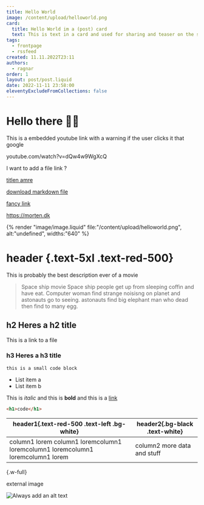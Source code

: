 ```yaml
---
title: Hello World
image: /content/upload/helloworld.png
card:
  title: Hello World im a (post) card
  text: This is text in a card and used for sharing and teaser on the site
tags:
  - frontpage
  - rssfeed
created: 11.11.2022T23:11
authors:
  - ragnar
order: 1
layout: post/post.liquid
date: 2022-11-11 23:58:00
eleventyExcludeFromCollections: false
---
```

# Hello there 🕺🏻

This is a embedded youtube link with a warning if the user clicks it that google

youtube.com/watch?v=dQw4w9WgXcQ

I want to add a file link ?

[titlen amre](helloworld.md)

[download markdown file](helloworld.md)

[fancy link](https://morten.dk)

<https://morten.dk>

[](https://morten.dk)

{% render "image/image.liquid" file:"/content/upload/helloworld.png", alt:"undefined", widths:"640" %}

[](https://morten.dk)

[](https://morten.dk)[](https://morten.dk)



# header {.text-5xl .text-red-500}

This is probably the best description ever of a movie

> Space ship movie
> Space ship people get up from sleeping coffin and have eat.
> Computer woman find strange noisisng on planet and astonauts go to seeing. astonauts find big elephant man who dead then find to many egg.

## h2 Heres a h2 title

This is a link to a file

### h3 Heres a h3 title

`this is a small code block`

* List item a
* List item b

This is *italic* and this is **bold** and this is a [link](https://saga11.dev)

```html
<h1>code</h1>
```

| header1{.text-red-500 .text-left .bg-white}                                     | header2{.bg-black .text-white} |
| ------------------------------------------------------------------------------- | ------------------------------ |
| column1 lorem column1 loremcolumn1 loremcolumn1 loremcolumn1 loremcolumn1 lorem | column2 more data and stuff    |

{.w-full}

external image

![Always add an alt text](https://images.unsplash.com/photo-1488145842571-f4b346304162?q=80&w=3870&auto=format&fit=crop&ixlib=rb-4.0.3&ixid=M3wxMjA3fDB8MHxwaG90by1wYWdlfHx8fGVufDB8fHx8fA%3D%3D "image title")
